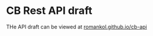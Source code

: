 # CB Rest API draft

THe API draft can be viewed at [romankol.github.io/cb-api](https://romankol.github.io/cb-api/)
